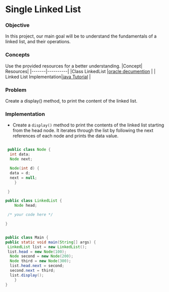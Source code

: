 # Single Linked List

### Objective
In this project, our main goal will be to understand the fundamentals of a linked list, and their operations.
### Concepts
Use the provided resources for a better understanding.
|Concept|	Resources|
|-------|----------|
|Class LinkedList |[oracle decumention](https://docs.oracle.com/javase/8/docs/api/java/util/LinkedList.html) |
| Linked List Implementation|[java Tutorial](https://www.youtube.com/watch?v=SMIq13-FZSE) |

### Problem

Create a display() method, to print the content of the linked list.

### Implementation

* Create a `display()` method to print the contents of the linked list starting from the head node. It iterates through the list by following the next 
  references of each node and prints the data value.

```java

 public class Node {
  int data;
  Node next;

  Node(int d) {
  data = d;
  next = null;
    }

 }

public class LinkedList {
    Node head;

 /* your code here */

}


public class Main {
public static void main(String[] args) {
 LinkedList list = new LinkedList();
 list.head = new Node(100);
  Node second = new Node(200);
  Node third = new Node(300);
  list.head.next = second;
  second.next = third; 
  list.display();
    }
}
```
